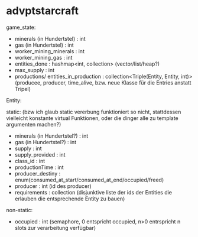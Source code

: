# advptstarcraft
game_state:
*  minerals (in Hundertstel) : int
*  gas (in Hundertstel) : int
*  worker\_mining_minerals : int
*  worker\_mining_gas : int
*  entities_done : hashmap<int, collection<Entity>> (vector/list/heap?)
*  max_supply : int
*  productions/ entities\_in\_production : collection<Triple(Entity, Entity, int)> (producee, producer, time\_alive, bzw. neue Klasse für die Entries anstatt Tripel)


Entity:

static: (bzw ich glaub static vererbung funktioniert so nicht, stattdessen vielleicht konstante virtual Funktionen, oder die dinger alle zu template argumenten machen?)
*  minerals (in Hundertstel?) : int
*  gas (in Hundertstel?) : int
*  supply : int
*  supply_provided : int
*  class_id : int
*  productionTime : int
*  producer\_destiny : enum(consumed\_at\_start/consumed\_at\_end/occupied/freed)
*  producer : int (id des producer)
*  requirements : collection<int> (disjunktive liste der ids der Entities die erlauben die entsprechende Entity zu bauen)




non-static:
*  occupied : int (semaphore, 0 entspricht occupied, n>0 entrspricht n slots zur verarbeitung verfügbar)
    


